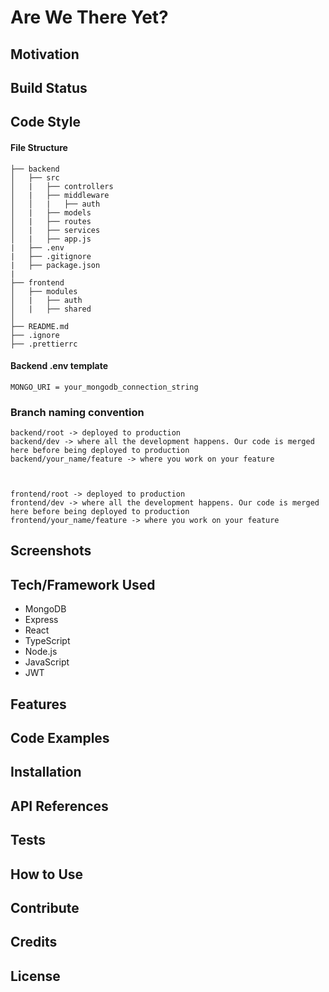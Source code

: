 # Are We There Yet?

## Motivation

## Build Status

## Code Style

#### File Structure

    ├── backend
    │   ├── src
    │   |   ├── controllers
    │   |   ├── middleware
    │   │   |   ├── auth
    │   |   ├── models
    │   |   ├── routes
    │   |   ├── services
    │   |   ├── app.js
    |   ├── .env
    |   ├── .gitignore
    |   ├── package.json
    |
    ├── frontend
    │   ├── modules
    │   |   ├── auth
    │   |   ├── shared
    │
    ├── README.md
    ├── .ignore
    ├── .prettierrc

#### Backend .env template

    MONGO_URI = your_mongodb_connection_string

### Branch naming convention

    backend/root -> deployed to production
    backend/dev -> where all the development happens. Our code is merged here before being deployed to production
    backend/your_name/feature -> where you work on your feature



    frontend/root -> deployed to production
    frontend/dev -> where all the development happens. Our code is merged here before being deployed to production
    frontend/your_name/feature -> where you work on your feature

## Screenshots

## Tech/Framework Used

- MongoDB
- Express
- React
- TypeScript
- Node.js
- JavaScript
- JWT

## Features

## Code Examples

## Installation

## API References

## Tests

## How to Use

## Contribute

## Credits

## License
